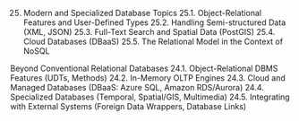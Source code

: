 25. Modern and Specialized Database Topics
25.1. Object-Relational Features and User-Defined Types
25.2. Handling Semi-structured Data (XML, JSON)
25.3. Full-Text Search and Spatial Data (PostGIS)
25.4. Cloud Databases (DBaaS)
25.5. The Relational Model in the Context of NoSQL






Beyond Conventional Relational Databases
24.1. Object-Relational DBMS Features (UDTs, Methods)
24.2. In-Memory OLTP Engines
24.3. Cloud and Managed Databases (DBaaS: Azure SQL, Amazon RDS/Aurora)
24.4. Specialized Databases (Temporal, Spatial/GIS, Multimedia)
24.5. Integrating with External Systems (Foreign Data Wrappers, Database Links)